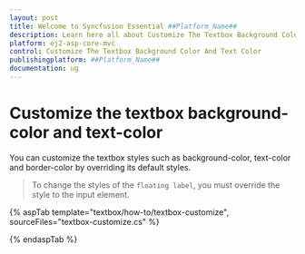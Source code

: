 ```yaml
---
layout: post
title: Welcome to Syncfusion Essential ##Platform_Name##
description: Learn here all about Customize The Textbox Background Color And Text Color of Syncfusion Essential ##Platform_Name## widgets based on HTML5 and jQuery.
platform: ej2-asp-core-mvc
control: Customize The Textbox Background Color And Text Color
publishingplatform: ##Platform_Name##
documentation: ug
---
```



# Customize the textbox background-color and text-color

You can customize the textbox styles such as background-color, text-color and border-color by overriding its default styles.

> To change the styles of the `floating label`, you must override the style to the input element.

{% aspTab template="textbox/how-to/textbox-customize", sourceFiles="textbox-customize.cs" %}

{% endaspTab %}